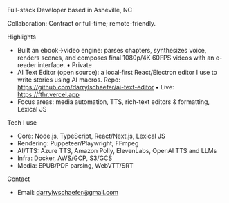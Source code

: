 Full-stack Developer based in Asheville, NC

Collaboration: Contract or full‑time; remote-friendly.

Highlights
- Built an ebook→video engine: parses chapters, synthesizes voice, renders scenes, and composes final 1080p/4K 60FPS videos with an e-reader interface. • Private 
- AI Text Editor (open source): a local‑first React/Electron editor I use to write stories using AI macros. Repo: https://github.com/darrylschaefer/ai-text-editor • Live: https://fthr.vercel.app
- Focus areas: media automation, TTS, rich-text editors & formatting, Lexical JS

Tech I use
- Core: Node.js, TypeScript, React/Next.js, Lexical JS
- Rendering: Puppeteer/Playwright, FFmpeg
- AI/TTS: Azure TTS, Amazon Polly, ElevenLabs, OpenAI TTS and LLMs
- Infra: Docker, AWS/GCP, S3/GCS
- Media: EPUB/PDF parsing, WebVTT/SRT

Contact
- Email: darrylwschaefer@gmail.com
